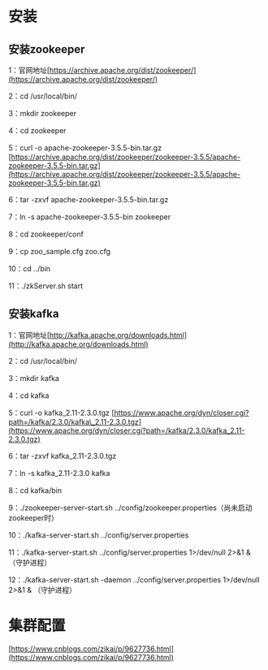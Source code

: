 # 安装

## 安装zookeeper

1：官网地址[https://archive.apache.org/dist/zookeeper/](https://archive.apache.org/dist/zookeeper/)

2：cd /usr/local/bin/

3：mkdir zookeeper

4：cd zookeeper

5：curl -o apache-zookeeper-3.5.5-bin.tar.gz [https://archive.apache.org/dist/zookeeper/zookeeper-3.5.5/apache-zookeeper-3.5.5-bin.tar.gz](https://archive.apache.org/dist/zookeeper/zookeeper-3.5.5/apache-zookeeper-3.5.5-bin.tar.gz)

6：tar -zxvf apache-zookeeper-3.5.5-bin.tar.gz

7：ln -s apache-zookeeper-3.5.5-bin zookeeper

8：cd zookeeper/conf

9：cp zoo\_sample.cfg zoo.cfg

10：cd ../bin

11：./zkServer.sh start

## 安装kafka

1：官网地址[http://kafka.apache.org/downloads.html](http://kafka.apache.org/downloads.html)

2：cd /usr/local/bin/

3：mkdir kafka

4：cd kafka

5：curl -o kafka\_2.11-2.3.0.tgz [https://www.apache.org/dyn/closer.cgi?path=/kafka/2.3.0/kafka\_2.11-2.3.0.tgz](https://www.apache.org/dyn/closer.cgi?path=/kafka/2.3.0/kafka_2.11-2.3.0.tgz)

6：tar -zxvf kafka\_2.11-2.3.0.tgz

7：ln -s kafka\_2.11-2.3.0 kafka

8：cd kafka/bin

9：./zookeeper-server-start.sh ../config/zookeeper.properties（尚未启动zookeeper时）

10：./kafka-server-start.sh ../config/server.properties

11：./kafka-server-start.sh ../config/server.properties 1>/dev/null 2>&1 & （守护进程）

12：./kafka-server-start.sh -daemon ../config/server.properties 1>/dev/null 2>&1 & （守护进程）

# 

# 集群配置

[https://www.cnblogs.com/zikai/p/9627736.html](https://www.cnblogs.com/zikai/p/9627736.html)

